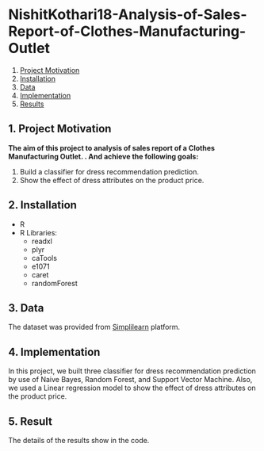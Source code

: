 # NishitKothari18-Analysis-of-Sales-Report-of-Clothes-Manufacturing-Outlet

1. [Project Motivation](#ProjectMotivation)
2. [Installation](#installation)
3. [Data](#data)
4. [Implementation](#model)
5. [Results](#results)

## 1. Project Motivation <a name="ProjectMotivation"></a> 

**The aim of this project to analysis of sales report of a Clothes Manufacturing Outlet. . And achieve the following goals:**
1. Build a classifier for dress recommendation prediction.
2. Show the effect of dress attributes on the product price.


## 2. Installation <a name="installation"></a>

- R
- R Libraries:
    - readxl
    - plyr
    - caTools
    - e1071
    - caret
    - randomForest

## 3. Data<a name="data"></a> 

The dataset was provided from [Simplilearn](https://www.simplilearn.com/) platform.


## 4. Implementation <a name="model"></a> 
In this project, we built three classifier for dress recommendation prediction by use of Naive Bayes, Random Forest, and Support Vector Machine. Also, we used a Linear regression model to show the effect of dress attributes on the product price. 


## 5. Result<a name="results"></a>
The details of the results show in the code.
